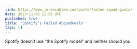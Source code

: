 ```yaml
---
link: https://www.jeremiahlee.com/posts/failed-squad-goals/
date: 2023-11-05 21:58 UTC
published: true
title: 'Spotify’s Failed #SquadGoals'
tags: []
---
```


Spotify doesn’t use “the Spotify model”
and neither should you.

